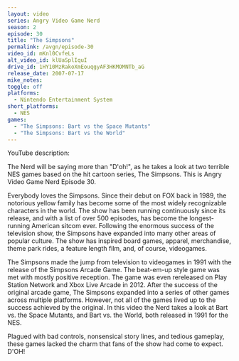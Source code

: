 ```yaml
---
layout: video
series: Angry Video Game Nerd
season: 2
episode: 30
title: "The Simpsons"
permalink: /avgn/episode-30
video_id: mKnl0CvfeLs
alt_video_id: klUaSplIquI
drive_id: 1HY10MzRakoXmEouqgyAF3HKMOMNTb_aG
release_date: 2007-07-17
mike_notes:
toggle: off
platforms:
  - Nintendo Entertainment System
short_platforms:
  - NES
games:
  - "The Simpsons: Bart vs the Space Mutants"
  - "The Simpsons: Bart vs the World"
---
```


<p class="yt-description">YouTube description:</p>

The Nerd will be saying more than "D'oh!", as he takes a look at two terrible NES games based on the hit cartoon series, The Simpsons. This is Angry Video Game Nerd Episode 30.

Everybody loves the Simpsons.  Since their debut on FOX back in 1989, the notorious yellow family has become some of the most widely recognizable characters in the world.  The show has been running continuously since its release, and with a list of over 500 episodes, has become the longest-running American sitcom ever.  Following the enormous success of the television show, the Simpsons have expanded into many other areas of popular culture.  The show has inspired board games, apparel, merchandise, theme park rides, a feature length film, and, of course, videogames.

The Simpsons made the jump from television to videogames in 1991 with the release of the Simpsons Arcade Game.  The beat-em-up style game was met with mostly positive reception.  The game was even rereleased on Play Station Network and Xbox Live Arcade in 2012. After the success of the original arcade game, The Simpsons expanded into a series of other games across multiple platforms.  However, not all of the games lived up to the success achieved by the original.  In this video the Nerd takes a look at Bart vs. the Space Mutants, and Bart vs. the World, both released in 1991 for the NES.

Plagued with bad controls, nonsensical story lines, and tedious gameplay, these games lacked the charm that fans of the show had come to expect.  D'OH!